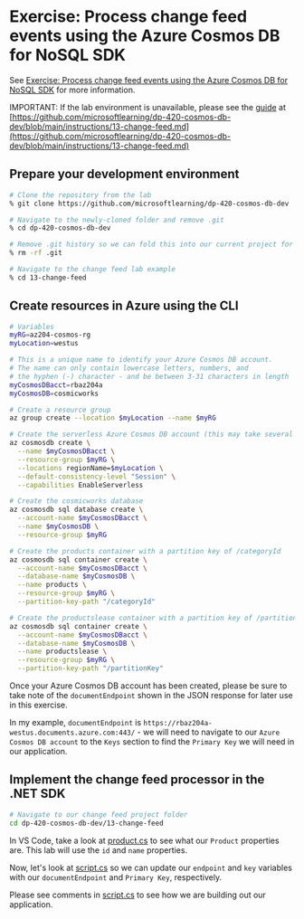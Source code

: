 # Exercise: Process change feed events using the Azure Cosmos DB for NoSQL SDK

See [Exercise: Process change feed events using the Azure Cosmos DB for NoSQL SDK](https://learn.microsoft.com/en-us/training/modules/consume-azure-cosmos-db-sql-api-change-feed-use-sdk/6-exercise-process-change-feed-events-use-sdk) for more information.

IMPORTANT: If the lab environment is unavailable, please see the [guide](https://github.com/microsoftlearning/dp-420-cosmos-db-dev/blob/main/instructions/13-change-feed.md) at [https://github.com/microsoftlearning/dp-420-cosmos-db-dev/blob/main/instructions/13-change-feed.md](https://github.com/microsoftlearning/dp-420-cosmos-db-dev/blob/main/instructions/13-change-feed.md)

## Prepare your development environment

```sh
# Clone the repository from the lab
% git clone https://github.com/microsoftlearning/dp-420-cosmos-db-dev

# Navigate to the newly-cloned folder and remove .git
% cd dp-420-cosmos-db-dev

# Remove .git history so we can fold this into our current project for reference
% rm -rf .git

# Navigate to the change feed lab example
% cd 13-change-feed
```

## Create resources in Azure using the CLI

```sh
# Variables
myRG=az204-cosmos-rg
myLocation=westus

# This is a unique name to identify your Azure Cosmos DB account. 
# The name can only contain lowercase letters, numbers, and 
# the hyphen (-) character - and be between 3-31 characters in length
myCosmosDBacct=rbaz204a
myCosmosDB=cosmicworks

# Create a resource group
az group create --location $myLocation --name $myRG

# Create the serverless Azure Cosmos DB account (this may take several minutes)
az cosmosdb create \
  --name $myCosmosDBacct \
  --resource-group $myRG \
  --locations regionName=$myLocation \
  --default-consistency-level "Session" \
  --capabilities EnableServerless

# Create the cosmicworks database
az cosmosdb sql database create \
  --account-name $myCosmosDBacct \
  --name $myCosmosDB \
  --resource-group $myRG

# Create the products container with a partition key of /categoryId
az cosmosdb sql container create \
  --account-name $myCosmosDBacct \
  --database-name $myCosmosDB \
  --name products \
  --resource-group $myRG \
  --partition-key-path "/categoryId"

# Create the productslease container with a partition key of /partitionKey:
az cosmosdb sql container create \
  --account-name $myCosmosDBacct \
  --database-name $myCosmosDB \
  --name productslease \
  --resource-group $myRG \
  --partition-key-path "/partitionKey"

```

Once your Azure Cosmos DB account has been created, please be sure to take note of the `documentEndpoint` shown in the JSON response for later use in this exercise.

In my example, `documentEndpoint` is `https://rbaz204a-westus.documents.azure.com:443/` - we will need to navigate to our `Azure Cosmos DB account` to the `Keys` section to find the `Primary Key` we will need in our application.

## Implement the change feed processor in the .NET SDK

```sh
# Navigate to our change feed project folder
cd dp-420-cosmos-db-dev/13-change-feed
```

In VS Code, take a look at [product.cs](./dp-420-cosmos-db-dev/13-change-feed/product.cs) to see what our `Product` properties are. This lab will use the `id` and `name` properties.

Now, let's look at [script.cs](./dp-420-cosmos-db-dev/13-change-feed/script.cs) so we can update our `endpoint` and `key` variables with our `documentEndpoint` and `Primary Key`, respectively.

Please see comments in [script.cs](./dp-420-cosmos-db-dev/13-change-feed/script.cs) to see how we are building out our application.
